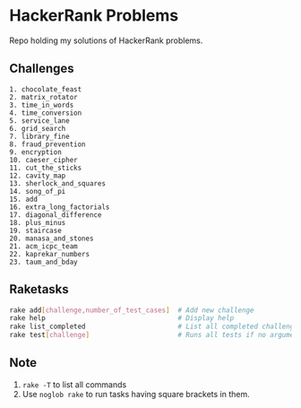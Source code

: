# HackerRank Problems

Repo holding my solutions of HackerRank problems.

## Challenges

``` challenges
1. chocolate_feast
2. matrix_rotator
3. time_in_words
4. time_conversion
5. service_lane
6. grid_search
7. library_fine
8. fraud_prevention
9. encryption
10. caeser_cipher
11. cut_the_sticks
12. cavity_map
13. sherlock_and_squares
14. song_of_pi
15. add
16. extra_long_factorials
17. diagonal_difference
18. plus_minus
19. staircase
20. manasa_and_stones
21. acm_icpc_team
22. kaprekar_numbers
23. taum_and_bday
```

## Raketasks

``` bash
rake add[challenge,number_of_test_cases]  # Add new challenge
rake help                                 # Display help
rake list_completed                       # List all completed challenges
rake test[challenge]                      # Runs all tests if no arguments found
```

## Note

1. `rake -T` to list all commands
2. Use `noglob rake` to run tasks having square brackets in them.
